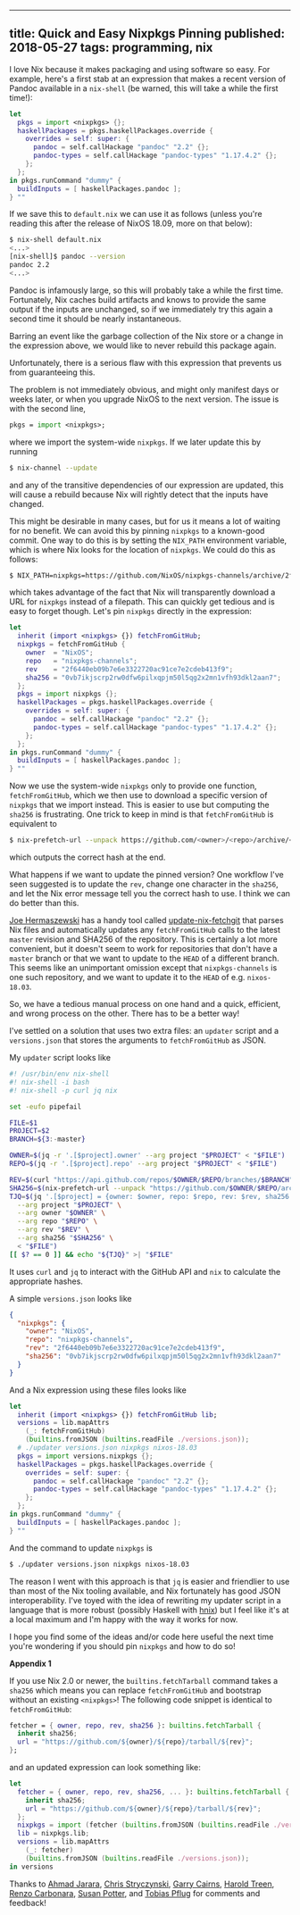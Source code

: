 --------------------------------------------------------------------------------
title: Quick and Easy Nixpkgs Pinning
published: 2018-05-27
tags: programming, nix
--------------------------------------------------------------------------------

I love Nix because it makes packaging and using software so easy. For example,
here's a first stab at an expression that makes a recent version of Pandoc
available in a `nix-shell` (be warned, this will take a while the first time!):

```nix
let
  pkgs = import <nixpkgs> {};
  haskellPackages = pkgs.haskellPackages.override {
    overrides = self: super: {
      pandoc = self.callHackage "pandoc" "2.2" {};
      pandoc-types = self.callHackage "pandoc-types" "1.17.4.2" {};
    };
  };
in pkgs.runCommand "dummy" {
  buildInputs = [ haskellPackages.pandoc ];
} ""
```

If we save this to `default.nix` we can use it as follows (unless you're
reading this after the release of NixOS 18.09, more on that below):

```bash
$ nix-shell default.nix
<...>
[nix-shell]$ pandoc --version
pandoc 2.2
<...>
```

Pandoc is infamously large, so this will probably take a while the first time.
Fortunately, Nix caches build artifacts and knows to provide the same output
if the inputs are unchanged, so if we immediately try this again a second time
it should be nearly instantaneous.

Barring an event like the garbage collection of the Nix store or a change in
the expression above, we would like to never rebuild this package again.

Unfortunately, there is a serious flaw with this expression that prevents us
from guaranteeing this.

The problem is not immediately obvious, and might only manifest days or weeks
later, or when you upgrade NixOS to the next version. The issue is with the
second line,

```nix
pkgs = import <nixpkgs>;
```

where we import the system-wide `nixpkgs`. If we later update this by running

```bash
$ nix-channel --update
```

and any of the transitive dependencies of our expression are updated, this will
cause a rebuild because Nix will rightly detect that the inputs have changed.

This might be desirable in many cases, but for us it means a lot of waiting for
no benefit. We can avoid this by pinning `nixpkgs` to a known-good commit. One
way to do this is by setting the `NIX_PATH` environment variable, which is
where Nix looks for the location of `nixpkgs`. We could do this as follows:

```bash
$ NIX_PATH=nixpkgs=https://github.com/NixOS/nixpkgs-channels/archive/2f6440eb09b7e6e3322720ac91ce7e2cdeb413f9.tar.gz nix-shell default.nix
```

which takes advantage of the fact that Nix will transparently download a URL
for `nixpkgs` instead of a filepath. This can quickly get tedious and is easy
to forget though. Let's pin `nixpkgs` directly in the expression:

```nix
let
  inherit (import <nixpkgs> {}) fetchFromGitHub;
  nixpkgs = fetchFromGitHub {
    owner  = "NixOS";
    repo   = "nixpkgs-channels";
    rev    = "2f6440eb09b7e6e3322720ac91ce7e2cdeb413f9";
    sha256 = "0vb7ikjscrp2rw0dfw6pilxqpjm50l5qg2x2mn1vfh93dkl2aan7";
  };
  pkgs = import nixpkgs {};
  haskellPackages = pkgs.haskellPackages.override {
    overrides = self: super: {
      pandoc = self.callHackage "pandoc" "2.2" {};
      pandoc-types = self.callHackage "pandoc-types" "1.17.4.2" {};
    };
  };
in pkgs.runCommand "dummy" {
  buildInputs = [ haskellPackages.pandoc ];
} ""
```

Now we use the system-wide `nixpkgs` only to provide one function,
`fetchFromGitHub`, which we then use to download a specific version of
`nixpkgs` that we import instead. This is easier to use but computing the
`sha256` is frustrating. One trick to keep in mind is that `fetchFromGitHub` is
equivalent to

```bash
$ nix-prefetch-url --unpack https://github.com/<owner>/<repo>/archive/<rev>.tar.gz
```

which outputs the correct hash at the end.

What happens if we want to update the pinned version? One workflow I've seen
suggested is to update the `rev`, change one character in the `sha256`, and let
the Nix error message tell you the correct hash to use. I think we can do
better than this.

[Joe Hermaszewski](https://github.com/expipiplus1) has a handy tool called
[update-nix-fetchgit](https://github.com/expipiplus1/update-nix-fetchgit) that
parses Nix files and automatically updates any `fetchFromGitHub` calls to the
latest `master` revision and SHA256 of the repository. This is certainly a lot
more convenient, but it doesn't seem to work for repositories that don't have a
`master` branch or that we want to update to the `HEAD` of a different branch.
This seems like an unimportant omission except that `nixpkgs-channels` is one
such repository, and we want to update it to the `HEAD` of e.g. `nixos-18.03`.

So, we have a tedious manual process on one hand and a quick, efficient, and
wrong process on the other. There has to be a better way!

I've settled on a solution that uses two extra files: an `updater` script and
a `versions.json` that stores the arguments to `fetchFromGitHub` as JSON.

My `updater` script looks like

```bash
#! /usr/bin/env nix-shell
#! nix-shell -i bash
#! nix-shell -p curl jq nix

set -eufo pipefail

FILE=$1
PROJECT=$2
BRANCH=${3:-master}

OWNER=$(jq -r '.[$project].owner' --arg project "$PROJECT" < "$FILE")
REPO=$(jq -r '.[$project].repo' --arg project "$PROJECT" < "$FILE")

REV=$(curl "https://api.github.com/repos/$OWNER/$REPO/branches/$BRANCH" | jq -r '.commit.sha')
SHA256=$(nix-prefetch-url --unpack "https://github.com/$OWNER/$REPO/archive/$REV.tar.gz")
TJQ=$(jq '.[$project] = {owner: $owner, repo: $repo, rev: $rev, sha256: $sha256}' \
  --arg project "$PROJECT" \
  --arg owner "$OWNER" \
  --arg repo "$REPO" \
  --arg rev "$REV" \
  --arg sha256 "$SHA256" \
  < "$FILE")
[[ $? == 0 ]] && echo "${TJQ}" >| "$FILE"
```

It uses `curl` and `jq` to interact with the GitHub API and `nix` to calculate
the appropriate hashes.

A simple `versions.json` looks like

```json
{
  "nixpkgs": {
    "owner": "NixOS",
    "repo": "nixpkgs-channels",
    "rev": "2f6440eb09b7e6e3322720ac91ce7e2cdeb413f9",
    "sha256": "0vb7ikjscrp2rw0dfw6pilxqpjm50l5qg2x2mn1vfh93dkl2aan7"
  }
}
```

And a Nix expression using these files looks like

```nix
let
  inherit (import <nixpkgs> {}) fetchFromGitHub lib;
  versions = lib.mapAttrs
    (_: fetchFromGitHub)
    (builtins.fromJSON (builtins.readFile ./versions.json));
  # ./updater versions.json nixpkgs nixos-18.03
  pkgs = import versions.nixpkgs {};
  haskellPackages = pkgs.haskellPackages.override {
    overrides = self: super: {
      pandoc = self.callHackage "pandoc" "2.2" {};
      pandoc-types = self.callHackage "pandoc-types" "1.17.4.2" {};
    };
  };
in pkgs.runCommand "dummy" {
  buildInputs = [ haskellPackages.pandoc ];
} ""
```

And the command to update `nixpkgs` is

```bash
$ ./updater versions.json nixpkgs nixos-18.03
```

The reason I went with this approach is that `jq` is easier and friendlier to
use than most of the Nix tooling available, and Nix fortunately has good JSON
interoperability. I've toyed with the idea of rewriting my updater script in a
language that is more robust (possibly Haskell with
[hnix](https://github.com/haskell-nix/hnix)) but I feel like it's at a local
maximum and I'm happy with the way it works for now.

I hope you find some of the ideas and/or code here useful the next time you're
wondering if you should pin `nixpkgs` and how to do so!

**Appendix 1**

If you use Nix 2.0 or newer, the `builtins.fetchTarball` command takes a
`sha256` which means you can replace `fetchFromGitHub` and bootstrap without an
existing `<nixpkgs>`! The following code snippet is identical to
`fetchFromGitHub`:

```nix
fetcher = { owner, repo, rev, sha256 }: builtins.fetchTarball {
  inherit sha256;
  url = "https://github.com/${owner}/${repo}/tarball/${rev}";
};
```

and an updated expression can look something like:

```nix
let
  fetcher = { owner, repo, rev, sha256, ... }: builtins.fetchTarball {
    inherit sha256;
    url = "https://github.com/${owner}/${repo}/tarball/${rev}";
  };
  nixpkgs = import (fetcher (builtins.fromJSON (builtins.readFile ./versions.json)).nixpkgs) {};
  lib = nixpkgs.lib;
  versions = lib.mapAttrs
    (_: fetcher)
    (builtins.fromJSON (builtins.readFile ./versions.json));
in versions
```

Thanks to [Ahmad Jarara](https://jarmac.org/), [Chris
Stryczynski](https://twitter.com/@chrisczynski), [Garry
Cairns](https://github.com/garry-cairns), [Harold
Treen](https://haroldtreen.com/), [Renzo Carbonara](https://ren.zone/), [Susan
Potter](http://susanpotter.net/), and [Tobias
Pflug](https://twitter.com/tpflug) for comments and feedback!
